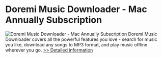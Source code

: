 # Doremi Music Downloader - Mac Annually Subscription
![Doremi Music Downloader - Mac Annually Subscription](https://mycommerce.akamaized.net/api/pimages/P301003089/BIG/301003089.PNG)
Doremi Music Downloader covers all the powerful features you love - search for music you like, download any songs to MP3 format, and play music offline wherever you go.
[>> Detailed information](https://secure.shareit.com/shareit/product.html?productid=301003089&affiliateid=200057808)